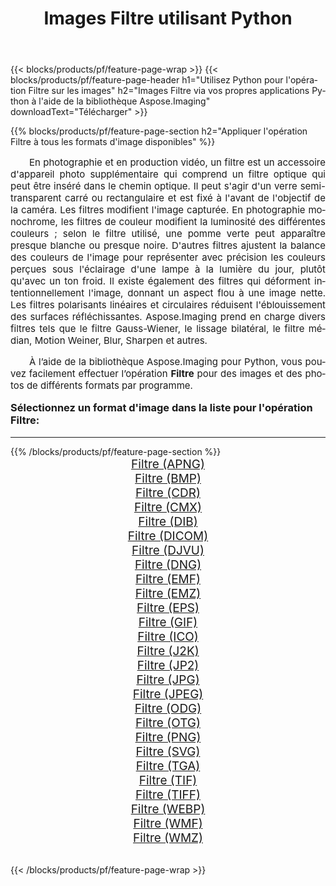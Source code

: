 ﻿---
title: Images Filtre utilisant Python 
weight: 3920
url: /fr/python-net/filter/ 
lang: fr
langdirlevel: 2
locales: zh-hans,ja,it,ru,de,es,fr,nl,id,lt,pl,pt,vi,tr,ko,zh-hant,ar,hi,th,sv,cs,uk,he
description: Application de la bibliothèque Aspose.Imaging aux images et photos Filtre à l'aide de vos propres applications Python et API de serveur.
---

{{< blocks/products/pf/feature-page-wrap >}}
{{< blocks/products/pf/feature-page-header h1="Utilisez Python pour l'opération Filtre sur les images" h2="Images Filtre via vos propres applications Python à l'aide de la bibliothèque Aspose.Imaging" downloadText="Télécharger" >}}


{{% blocks/products/pf/feature-page-section  h2="Appliquer l'opération Filtre à tous les formats d'image disponibles" %}}
<p align="justify" style="text-indent:2em;font-size:15px;">
En photographie et en production vidéo, un filtre est un accessoire d'appareil photo supplémentaire qui comprend un filtre optique qui peut être inséré dans le chemin optique. Il peut s'agir d'un verre semi-transparent carré ou rectangulaire et est fixé à l'avant de l'objectif de la caméra. Les filtres modifient l'image capturée. En photographie monochrome, les filtres de couleur modifient la luminosité des différentes couleurs ; selon le filtre utilisé, une pomme verte peut apparaître presque blanche ou presque noire. D'autres filtres ajustent la balance des couleurs de l'image pour représenter avec précision les couleurs perçues sous l'éclairage d'une lampe à la lumière du jour, plutôt qu'avec un ton froid. Il existe également des filtres qui déforment intentionnellement l'image, donnant un aspect flou à une image nette. Les filtres polarisants linéaires et circulaires réduisent l'éblouissement des surfaces réfléchissantes. Aspose.Imaging prend en charge divers filtres tels que le filtre Gauss-Wiener, le lissage bilatéral, le filtre médian, Motion Weiner, Blur, Sharpen et autres.
</p>
<p align="justify" style="text-indent:2em;font-size:15px;">
À l’aide de la bibliothèque Aspose.Imaging pour Python, vous pouvez facilement effectuer l’opération <b>Filtre</b> pour des images et des photos de différents formats par programme.
</p>
<h3 style="margin-top:16px;">
Sélectionnez un format d'image dans la liste pour l'opération Filtre:
</h3>
<hr/>
{{% /blocks/products/pf/feature-page-section %}}
<div class="container-fluid productfamilypage bg-gray">
    <div class="convertypes bg-gray agp-content section">
        <div class="container">
		<div class="row other-converters" style="gap: 10px;font-size: 19px;text-align:center;">
		    <div class='col-md-3 other-converter remove-lp remove-rp'><a href="/imaging/fr/python-net/filter/apng/" style="padding:15px;">Filtre (APNG)</a></div><div class='col-md-3 other-converter remove-lp remove-rp'><a href="/imaging/fr/python-net/filter/bmp/" style="padding:15px;">Filtre (BMP)</a></div><div class='col-md-3 other-converter remove-lp remove-rp'><a href="/imaging/fr/python-net/filter/cdr/" style="padding:15px;">Filtre (CDR)</a></div><div class='col-md-3 other-converter remove-lp remove-rp'><a href="/imaging/fr/python-net/filter/cmx/" style="padding:15px;">Filtre (CMX)</a></div><div class='col-md-3 other-converter remove-lp remove-rp'><a href="/imaging/fr/python-net/filter/dib/" style="padding:15px;">Filtre (DIB)</a></div><div class='col-md-3 other-converter remove-lp remove-rp'><a href="/imaging/fr/python-net/filter/dicom/" style="padding:15px;">Filtre (DICOM)</a></div><div class='col-md-3 other-converter remove-lp remove-rp'><a href="/imaging/fr/python-net/filter/djvu/" style="padding:15px;">Filtre (DJVU)</a></div><div class='col-md-3 other-converter remove-lp remove-rp'><a href="/imaging/fr/python-net/filter/dng/" style="padding:15px;">Filtre (DNG)</a></div><div class='col-md-3 other-converter remove-lp remove-rp'><a href="/imaging/fr/python-net/filter/emf/" style="padding:15px;">Filtre (EMF)</a></div><div class='col-md-3 other-converter remove-lp remove-rp'><a href="/imaging/fr/python-net/filter/emz/" style="padding:15px;">Filtre (EMZ)</a></div><div class='col-md-3 other-converter remove-lp remove-rp'><a href="/imaging/fr/python-net/filter/eps/" style="padding:15px;">Filtre (EPS)</a></div><div class='col-md-3 other-converter remove-lp remove-rp'><a href="/imaging/fr/python-net/filter/gif/" style="padding:15px;">Filtre (GIF)</a></div><div class='col-md-3 other-converter remove-lp remove-rp'><a href="/imaging/fr/python-net/filter/ico/" style="padding:15px;">Filtre (ICO)</a></div><div class='col-md-3 other-converter remove-lp remove-rp'><a href="/imaging/fr/python-net/filter/j2k/" style="padding:15px;">Filtre (J2K)</a></div><div class='col-md-3 other-converter remove-lp remove-rp'><a href="/imaging/fr/python-net/filter/jp2/" style="padding:15px;">Filtre (JP2)</a></div><div class='col-md-3 other-converter remove-lp remove-rp'><a href="/imaging/fr/python-net/filter/jpg/" style="padding:15px;">Filtre (JPG)</a></div><div class='col-md-3 other-converter remove-lp remove-rp'><a href="/imaging/fr/python-net/filter/jpeg/" style="padding:15px;">Filtre (JPEG)</a></div><div class='col-md-3 other-converter remove-lp remove-rp'><a href="/imaging/fr/python-net/filter/odg/" style="padding:15px;">Filtre (ODG)</a></div><div class='col-md-3 other-converter remove-lp remove-rp'><a href="/imaging/fr/python-net/filter/otg/" style="padding:15px;">Filtre (OTG)</a></div><div class='col-md-3 other-converter remove-lp remove-rp'><a href="/imaging/fr/python-net/filter/png/" style="padding:15px;">Filtre (PNG)</a></div><div class='col-md-3 other-converter remove-lp remove-rp'><a href="/imaging/fr/python-net/filter/svg/" style="padding:15px;">Filtre (SVG)</a></div><div class='col-md-3 other-converter remove-lp remove-rp'><a href="/imaging/fr/python-net/filter/tga/" style="padding:15px;">Filtre (TGA)</a></div><div class='col-md-3 other-converter remove-lp remove-rp'><a href="/imaging/fr/python-net/filter/tif/" style="padding:15px;">Filtre (TIF)</a></div><div class='col-md-3 other-converter remove-lp remove-rp'><a href="/imaging/fr/python-net/filter/tiff/" style="padding:15px;">Filtre (TIFF)</a></div><div class='col-md-3 other-converter remove-lp remove-rp'><a href="/imaging/fr/python-net/filter/webp/" style="padding:15px;">Filtre (WEBP)</a></div><div class='col-md-3 other-converter remove-lp remove-rp'><a href="/imaging/fr/python-net/filter/wmf/" style="padding:15px;">Filtre (WMF)</a></div><div class='col-md-3 other-converter remove-lp remove-rp'><a href="/imaging/fr/python-net/filter/wmz/" style="padding:15px;">Filtre (WMZ)</a></div>
                </div>
        </div>
    </div>
</div>
<br/>

{{< /blocks/products/pf/feature-page-wrap >}}
